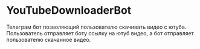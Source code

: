 # YouTubeDownloaderBot
Телеграм бот позволяющий пользователю скачивать видео с ютуба.
Пользователь отправляет боту ссылку на ютуб видео, а бот отправляет пользователю скачанное видео.
